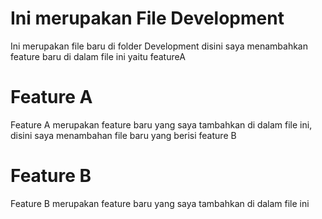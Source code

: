 # Ini merupakan File Development
Ini merupakan file baru di folder Development disini saya menambahkan feature baru di dalam file ini yaitu featureA

# Feature A
Feature A merupakan feature baru yang saya tambahkan di dalam file ini, disini saya menambahan file baru yang berisi feature B

# Feature B
Feature B merupakan feature baru yang saya tambahkan di dalam file ini
